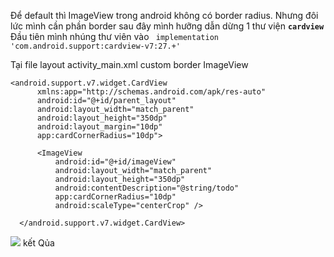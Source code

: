 Để default thì ImageView trong android không có border radius. Nhưng đôi lức mình cần phần border sau đây mình hưỡng dẫn dừng 1 thư viện **`cardview`**
  Đầu tiên mình nhúng thư viên vào
 ` implementation 'com.android.support:cardview-v7:27.+'`
   
   Tại file layout activity_main.xml custom border ImageView
  ```
 <android.support.v7.widget.CardView
        xmlns:app="http://schemas.android.com/apk/res-auto"
        android:id="@+id/parent_layout"
        android:layout_width="match_parent"
        android:layout_height="350dp"
        android:layout_margin="10dp"
        app:cardCornerRadius="10dp">

        <ImageView
            android:id="@+id/imageView"
            android:layout_width="match_parent"
            android:layout_height="350dp"
            android:contentDescription="@string/todo"
            app:cardCornerRadius="10dp"
            android:scaleType="centerCrop" />

    </android.support.v7.widget.CardView>
```
![](https://images.viblo.asia/3bc4722f-041f-446d-a674-d46b1f8a6df4.png)
kết Qủa